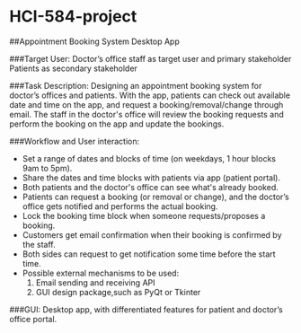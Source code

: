 # HCI-584-project

##Appointment Booking System Desktop App

###Target User:
Doctor’s office staff as target user and primary stakeholder
Patients as secondary stakeholder

###Task Description:
Designing an appointment booking system for doctor’s offices and patients. With the app, patients can check out available date and time on the app, and request a booking/removal/change through email. The staff in the doctor's office will review the booking requests and perform the booking on the app and update the bookings. 

###Workflow and User interaction:
- Set a range of dates and blocks of time (on weekdays, 1 hour blocks 9am to 5pm).
- Share the dates and time blocks with patients via app (patient portal). 
- Both patients and the doctor's office can see what's already booked.
- Patients can request a booking (or removal or change), and the doctor’s office gets notified and performs the actual booking.
- Lock the booking time block when someone requests/proposes a booking.
- Customers get email confirmation when their booking is confirmed by the staff.
- Both sides can request to get notification some time before the start time.
- Possible external mechanisms to be used:
    1. Email sending and receiving API
    2. GUI design package,such as PyQt or Tkinter

###GUI:
Desktop app, with differentiated features for patient and doctor’s office portal.
